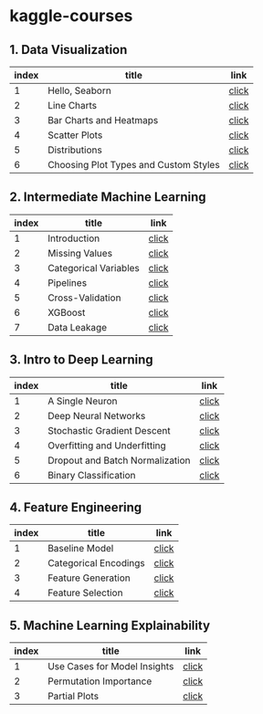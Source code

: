 # kaggle-courses

## 1. Data Visualization

| index | title | link |
|---|---|---|
|1|Hello, Seaborn|[click](https://github.com/jonsyou/kaggle-courses/blob/main/Data_Visualization/1.hello-seaborn.md)|
|2|Line Charts|[click](https://github.com/jonsyou/kaggle-courses/blob/main/Data_Visualization/2.line-charts.md)|
|3|Bar Charts and Heatmaps|[click](https://github.com/jonsyou/kaggle-courses/blob/main/Data_Visualization/3.bar-charts-and-heatmaps.md)|
|4|Scatter Plots|[click](https://github.com/jonsyou/kaggle-courses/blob/main/Data_Visualization/4.scatter-plots.md)|
|5|Distributions|[click](https://github.com/jonsyou/kaggle-courses/blob/main/Data_Visualization/5.distributions.md)|
|6|Choosing Plot Types and Custom Styles|[click](https://github.com/jonsyou/kaggle-courses/blob/main/Data_Visualization/6.choosing-plot-types-and-custom-styles.md)|

## 2. Intermediate Machine Learning

| index | title | link |
|---|---|---|
|1|Introduction|[click](https://github.com/jonsyou/kaggle-courses/blob/main/Intermediate_Machine_Learning/1.Introduction.md)|
|2|Missing Values|[click](https://github.com/jonsyou/kaggle-courses/blob/main/Intermediate_Machine_Learning/2.missing-values.md)|
|3|Categorical Variables|[click](https://github.com/jonsyou/kaggle-courses/blob/main/Intermediate_Machine_Learning/3.categorical-variables.md)|
|4|Pipelines|[click](https://github.com/jonsyou/kaggle-courses/blob/main/Intermediate_Machine_Learning/4.pipelines.md)|
|5|Cross-Validation|[click](https://github.com/jonsyou/kaggle-courses/blob/main/Intermediate_Machine_Learning/5.cross-validation.md)|
|6|XGBoost|[click](https://github.com/jonsyou/kaggle-courses/blob/main/Intermediate_Machine_Learning/6.xgboost.md)|
|7|Data Leakage|[click](https://github.com/jonsyou/kaggle-courses/blob/main/Intermediate_Machine_Learning/7.data-leakage.md)|


## 3. Intro to Deep Learning

| index | title | link |
|---|---|---|
|1|A Single Neuron|[click](https://github.com/jonsyou/kaggle-courses/blob/main/Intro_to_Deep_Learning/1.a-single-neuron.md)|
|2|Deep Neural Networks|[click](https://github.com/jonsyou/kaggle-courses/blob/main/Intro_to_Deep_Learning/2.deep-neural-networks.md)|
|3|Stochastic Gradient Descent|[click](https://github.com/jonsyou/kaggle-courses/blob/main/Intro_to_Deep_Learning/3.stochastic-gradient-descent.md)|
|4|Overfitting and Underfitting|[click](https://github.com/jonsyou/kaggle-courses/blob/main/Intro_to_Deep_Learning/4.overfitting-and-underfitting.md)|
|5|Dropout and Batch Normalization|[click](https://github.com/jonsyou/kaggle-courses/blob/main/Intro_to_Deep_Learning/5.dropout-and-batch-normalization.md)|
|6|Binary Classification|[click](https://github.com/jonsyou/kaggle-courses/blob/main/Intro_to_Deep_Learning/6.binary-classification.md)|


## 4. Feature Engineering

| index | title | link |
|---|---|---|
|1|Baseline Model|[click](https://github.com/jonsyou/kaggle-courses/blob/main/Feature_Engineering/1.baseline-model.md)|
|2|Categorical Encodings|[click](https://github.com/jonsyou/kaggle-courses/blob/main/Feature_Engineering/2.categorical-encodings.md)|
|3|Feature Generation|[click](https://github.com/jonsyou/kaggle-courses/blob/main/Feature_Engineering/3.feature_generation.md)|
|4|Feature Selection|[click](https://github.com/jonsyou/kaggle-courses/blob/main/Feature_Engineering/4.feature-selection.md)|


## 5. Machine Learning Explainability

| index | title | link |
|---|---|---|
|1|Use Cases for Model Insights|[click](https://github.com/jonsyou/kaggle-courses/blob/main/Machine_Learning_Explainability/1.machine-learning-explainability.md)|
|2|Permutation Importance|[click](https://github.com/jonsyou/kaggle-courses/blob/main/Machine_Learning_Explainability/2.permutation-importance.md)|
|3|Partial Plots|[click](https://github.com/jonsyou/kaggle-courses/blob/main/Machine_Learning_Explainability/3.partial-plots.md)|
